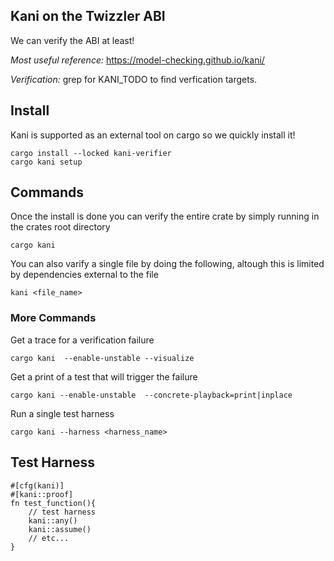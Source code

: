 ## Kani on the Twizzler ABI

We can verify the ABI at least!

*Most useful reference:*
https://model-checking.github.io/kani/

*Verification:*
grep for KANI_TODO to find verfication targets.

## Install
Kani is supported as an external tool on cargo so we quickly install it!

```
cargo install --locked kani-verifier
cargo kani setup
```
## Commands
Once the install is done you can verify the entire crate by simply running in the crates root directory
```
cargo kani
```

You can also varify a single file by doing the following, altough this is limited by dependencies external to the file
```
kani <file_name> 
```

### More Commands
Get a trace for a verification failure
```
cargo kani  --enable-unstable --visualize
```
Get a print of a test that will trigger the failure
```
cargo kani --enable-unstable  --concrete-playback=print|inplace
```
Run a single test harness
```
cargo kani --harness <harness_name>
```


## Test Harness
```
#[cfg(kani)]
#[kani::proof]
fn test_function(){
    // test harness
    kani::any()
    kani::assume()
    // etc...
}
```









